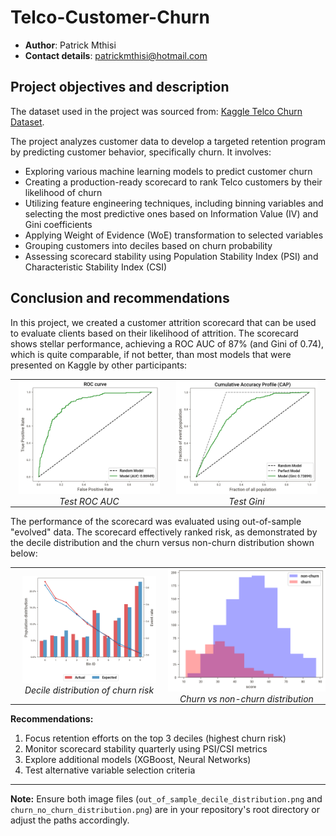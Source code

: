 # Telco-Customer-Churn
- $\textbf{Author}$: Patrick Mthisi
- $\textbf{Contact details}$: patrickmthisi@hotmail.com

## Project objectives and description

The dataset used in the project was sourced from: [Kaggle Telco Churn Dataset](https://www.kaggle.com/datasets/blastchar/telco-customer-churn/data).

The project analyzes customer data to develop a targeted retention program by predicting customer behavior, specifically churn. It involves:
- Exploring various machine learning models to predict customer churn
- Creating a production-ready scorecard to rank Telco customers by their likelihood of churn
- Utilizing feature engineering techniques, including binning variables and selecting the most predictive ones based on Information Value (IV) and Gini coefficients
- Applying Weight of Evidence (WoE) transformation to selected variables
- Grouping customers into deciles based on churn probability
- Assessing scorecard stability using Population Stability Index (PSI) and Characteristic Stability Index (CSI)

## Conclusion and recommendations
In this project, we created a customer attrition scorecard that can be used to evaluate clients based on their likelihood of attrition. The scorecard shows stellar performance, achieving a ROC AUC of 87% (and Gini of 0.74), which is quite comparable, if not better, than most models that were presented on Kaggle by other participants:

<!-- Side-by-side images using borderless HTML table -->
<table style="border:none; border-collapse: collapse; width:100%; table-layout:fixed;">
  <tr style="border:none;">
    <td style="border:none; padding:0; text-align:center; width:50%;">
      <img src="Test_ROC_AUC.png" alt="Test ROC AUC" style="width:90%; border:none;">
      <br><em>Test ROC AUC</em>
    </td>
    <td style="border:none; padding:0; text-align:center; width:50%;">
      <img src="Test_Gini.png" alt="Test Gini" style="width:90%; border:none;">
      <br><em>Test Gini</em>
    </td>
  </tr>
</table>

The performance of the scorecard was evaluated using out-of-sample "evolved" data. The scorecard effectively ranked risk, as demonstrated by the decile distribution and the churn versus non-churn distribution shown below:

<!-- Side-by-side images using borderless HTML table -->
<table style="border:none; border-collapse: collapse; width:100%; table-layout:fixed;">
  <tr style="border:none;">
    <td style="border:none; padding:0; text-align:center; width:50%;">
      <img src="out_of_sample_decile_distribution.png" alt="Decile Distribution" style="width:85%; border:none;">
      <br><em>Decile distribution of churn risk</em>
    </td>
    <td style="border:none; padding:0; text-align:center; width:50%;">
      <img src="churn_no_churn_distribution.png" alt="Churn Distribution" style="width:100%; border:none;">
      <br><em>Churn vs non-churn distribution</em>
    </td>
  </tr>
</table>

**Recommendations:**
1. Focus retention efforts on the top 3 deciles (highest churn risk)
2. Monitor scorecard stability quarterly using PSI/CSI metrics
3. Explore additional models (XGBoost, Neural Networks)
4. Test alternative variable selection criteria

---

**Note:** Ensure both image files (`out_of_sample_decile_distribution.png` and `churn_no_churn_distribution.png`) are in your repository's root directory or adjust the paths accordingly.

